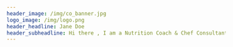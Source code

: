 ```yaml
---
header_image: /img/co_banner.jpg
logo_image: /img/logo.png
header_headline: Jane Doe
header_subheadline: Hi there , I am a Nutrition Coach & Chef Consultant
---
```


